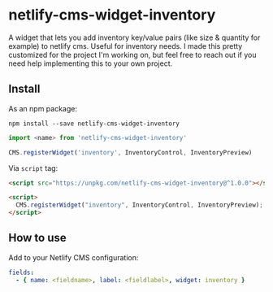 # netlify-cms-widget-inventory

A widget that lets you add inventory key/value pairs (like size & quantity for example) to netlify cms. Useful for inventory needs. I made this pretty customized for the project I'm working on, but feel free to reach out if you need help implementing this to your own project.

## Install

As an npm package:

```shell
npm install --save netlify-cms-widget-inventory
```

```js
import <name> from 'netlify-cms-widget-inventory'

CMS.registerWidget('inventory', InventoryControl, InventoryPreview)
```

Via `script` tag:

```html
<script src="https://unpkg.com/netlify-cms-widget-inventory@^1.0.0"></script>

<script>
  CMS.registerWidget("inventory", InventoryControl, InventoryPreview);
</script>
```

## How to use

Add to your Netlify CMS configuration:

```yaml
fields:
  - { name: <fieldname>, label: <fieldlabel>, widget: inventory }
```
